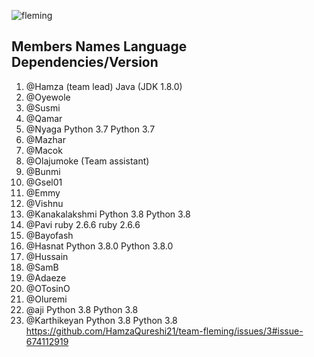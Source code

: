 ![fleming](https://user-images.githubusercontent.com/49978636/89268011-61d0f280-d651-11ea-8fd9-8629ae4a565c.png)
 
## Members Names             Language         Dependencies/Version

1. @Hamza (team lead)        Java            (JDK 1.8.0)
2. @Oyewole 
3. @Susmi 
4. @Qamar
5. @Nyaga                   Python 3.7       Python 3.7  
6. @Mazhar
7. @Macok
8. @Olajumoke (Team assistant)
9. @Bunmi
10. @Gsel01
11. @Emmy
12. @Vishnu
13. @Kanakalakshmi          Python 3.8     Python 3.8
14. @Pavi                   ruby 2.6.6     ruby 2.6.6
15. @Bayofash
16. @Hasnat                 Python 3.8.0   Python 3.8.0
17. @Hussain
18. @SamB
19. @Adaeze
20. @OTosinO
21. @Oluremi
22. @aji                     Python 3.8     Python 3.8
23. @Karthikeyan             Python 3.8     Python 3.8
https://github.com/HamzaQureshi21/team-fleming/issues/3#issue-674112919
